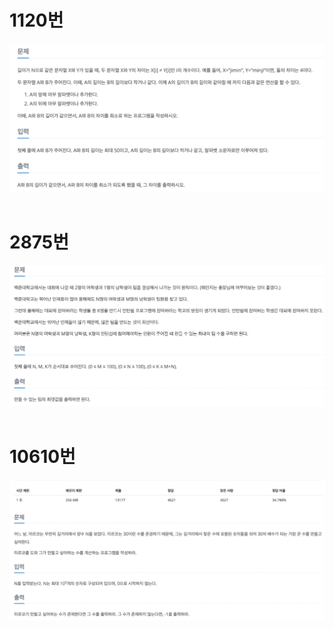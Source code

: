 # 1120번

![1120](../images/1120.png)<br><br>

# 2875번

![2875](../images/2875.png)<br><br>

# 10610번

![10610번](../images/10610.png)<br><br>
